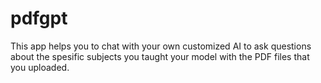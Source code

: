 # pdfgpt
This app helps you to chat with your own customized AI to ask questions about the spesific subjects you taught your model with the PDF files that you uploaded.
